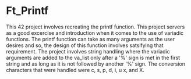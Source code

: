 # Ft_Printf
This 42 project involves recreating the printf function. This project servers as a good excercise and introduction when it comes to the use of variadic functions. The printf function can take
as many arguments as the user desires and so, the design of this function involves satsifying that requirement. The project involves string handling where the variadic arguments are added to the
va_list only after a '%' sign is met in the first string and as long as it is not followed by another '%' sign. The conversion characters that were handled were c, s, p, d, i, u x, and X.
